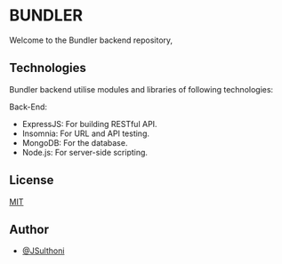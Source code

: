 # BUNDLER

Welcome to the Bundler backend repository, 

## Technologies
Bundler backend utilise modules and libraries of following technologies:

Back-End:
* ExpressJS: For building RESTful API.
* Insomnia: For URL and API testing.
* MongoDB: For the database.
* Node.js: For server-side scripting.

## License

[MIT](https://choosealicense.com/licenses/mit/)


## Author
- [@JSulthoni](https://www.github.com/JSulthoni)
